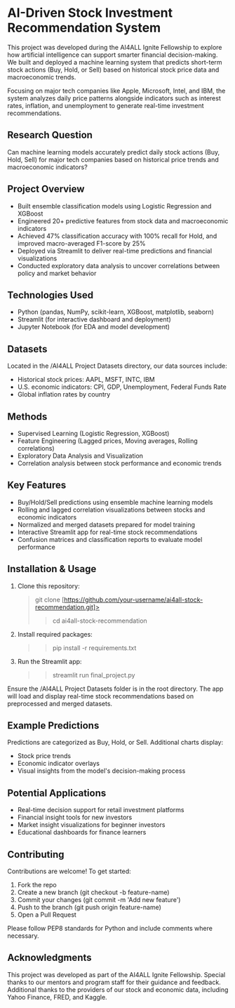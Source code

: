 # AI-Driven Stock Investment Recommendation System
This project was developed during the AI4ALL Ignite Fellowship to explore how artificial intelligence can support smarter financial decision-making. We built and deployed a machine learning system that predicts short-term stock actions (Buy, Hold, or Sell) based on historical stock price data and macroeconomic trends.

Focusing on major tech companies like Apple, Microsoft, Intel, and IBM, the system analyzes daily price patterns alongside indicators such as interest rates, inflation, and unemployment to generate real-time investment recommendations.

## Research Question
Can machine learning models accurately predict daily stock actions (Buy, Hold, Sell) for major tech companies based on historical price trends and macroeconomic indicators?

## Project Overview
- Built ensemble classification models using Logistic Regression and XGBoost
- Engineered 20+ predictive features from stock data and macroeconomic indicators
- Achieved 47% classification accuracy with 100% recall for Hold, and improved macro-averaged F1-score by 25%
- Deployed via Streamlit to deliver real-time predictions and financial visualizations
- Conducted exploratory data analysis to uncover correlations between policy and market behavior

## Technologies Used
- Python (pandas, NumPy, scikit-learn, XGBoost, matplotlib, seaborn)
- Streamlit (for interactive dashboard and deployment)
- Jupyter Notebook (for EDA and model development)

## Datasets
Located in the /AI4ALL Project Datasets directory, our data sources include:

- Historical stock prices: AAPL, MSFT, INTC, IBM
- U.S. economic indicators: CPI, GDP, Unemployment, Federal Funds Rate
- Global inflation rates by country

## Methods
- Supervised Learning (Logistic Regression, XGBoost)
- Feature Engineering (Lagged prices, Moving averages, Rolling correlations)
- Exploratory Data Analysis and Visualization
- Correlation analysis between stock performance and economic trends

## Key Features
- Buy/Hold/Sell predictions using ensemble machine learning models
- Rolling and lagged correlation visualizations between stocks and economic indicators
- Normalized and merged datasets prepared for model training
- Interactive Streamlit app for real-time stock recommendations
- Confusion matrices and classification reports to evaluate model performance

## Installation & Usage
1) Clone this repository:

   >git clone [https://github.com/your-username/ai4all-stock-recommendation.git]> 
   >> cd ai4all-stock-recommendation
3) Install required packages:

   >> pip install -r requirements.txt
5) Run the Streamlit app:

   >> streamlit run final_project.py

Ensure the /AI4ALL Project Datasets folder is in the root directory. The app will load and display real-time stock recommendations based on preprocessed and merged datasets.

## Example Predictions
Predictions are categorized as Buy, Hold, or Sell. Additional charts display:

- Stock price trends
- Economic indicator overlays
- Visual insights from the model's decision-making process

## Potential Applications
- Real-time decision support for retail investment platforms
- Financial insight tools for new investors
- Market insight visualizations for beginner investors
- Educational dashboards for finance learners

## Contributing
Contributions are welcome! To get started:

1) Fork the repo
2) Create a new branch (git checkout -b feature-name)
3) Commit your changes (git commit -m 'Add new feature')
4) Push to the branch (git push origin feature-name)
5) Open a Pull Request
   
Please follow PEP8 standards for Python and include comments where necessary.

## Acknowledgments
This project was developed as part of the AI4ALL Ignite Fellowship. Special thanks to our mentors and program staff for their guidance and feedback. Additional thanks to the providers of our stock and economic data, including Yahoo Finance, FRED, and Kaggle.
